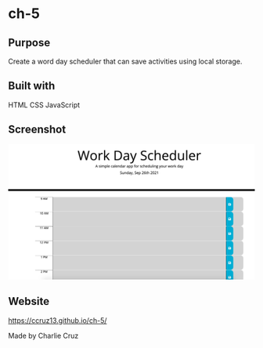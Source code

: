 # ch-5 

## Purpose
Create a word day scheduler that can save activities using local storage.

## Built with
HTML
CSS
JavaScript

## Screenshot
![Screenshot](Develop/Screen-shot.png)

## Website
https://ccruz13.github.io/ch-5/


Made by Charlie Cruz